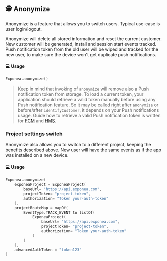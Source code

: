 ## 🕵 Anonymize

Anonymize is a feature that allows you to switch users. Typical use-case is user login/logout.

Anonymize will delete all stored information and reset the current customer. New customer will be generated, install and session start events tracked. Push notification token from the old user will be wiped and tracked for the new user, to make sure the device won't get duplicate push notifications.

#### 💻 Usage

``` kotlin
Exponea.anonymize()
```

> Keep in mind that invoking of `anonymize` will remove also a Push notification token from storage. To load a current token, your application should retrieve a valid token manually before using any Push notification feature. So it may be called right after `anonymize` or before/after `identifyCustomer`, it depends on your Push notifications usage.
> Guide how to retrieve a valid Push notification token is written for [FCM](../Guides/PUSH_QUICKSTART_FIREBASE.md) and [HMS](../Guides/PUSH_QUICKSTART_HUAWEI.md).

### Project settings switch
Anonymize also allows you to switch to a different project, keeping the benefits described above. New user will have the same events as if the app was installed on a new device.

#### 💻 Usage

``` kotlin
Exponea.anonymize(
    exponeaProject = ExponeaProject(
        baseUrl= "https://api.exponea.com",
        projectToken= "project-token",
        authorization= "Token your-auth-token"
    ),
    projectRouteMap = mapOf(
        EventType.TRACK_EVENT to listOf(
            ExponeaProject(
                baseUrl= "https://api.exponea.com",
                projectToken= "project-token",
                authorization= "Token your-auth-token"
            )
        )
    ),
    advancedAuthToken = "token123"
)
```

